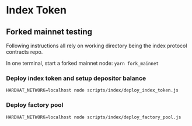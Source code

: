 # Index Token

## Forked mainnet testing

Following instructions all rely on working directory being the index protocol contracts repo.

In one terminal, start a forked mainnet node:
`yarn fork_mainnet`

### Deploy index token and setup depositor balance

`HARDHAT_NETWORK=localhost node scripts/index/deploy_index_token.js`

### Deploy factory pool

`HARDHAT_NETWORK=localhost node scripts/index/deploy_factory_pool.js`
